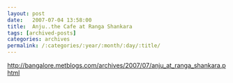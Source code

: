 ```yaml
---
layout: post
date:	2007-07-04 13:58:00
title:  Anju..the Cafe at Ranga Shankara
tags: [archived-posts]
categories: archives
permalink: /:categories/:year/:month/:day/:title/
---
```

http://bangalore.metblogs.com/archives/2007/07/anju_at_ranga_shankara.phtml
